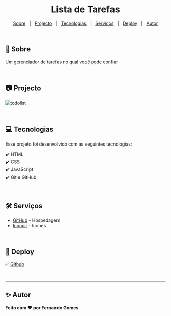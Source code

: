 <h1 align="center"> Lista de Tarefas </h1>


<p align="center">
<a href="#dart-sobre">Sobre</a> &#xa0; | &#xa0;
<a href="#camera-projecto">Projecto</a> &#xa0; | &#xa0;
<a href="#computer-tecnologias">Tecnologias</a> &#xa0; | &#xa0;
<a href="#hammer_and_wrench-serviços">Serviços</a> &#xa0; | &#xa0;
<a href="#link-deploy">Deploy</a> &#xa0; | &#xa0;
<a href="#sparkles-autor">Autor</a>
</p>

<br>

## :dart: Sobre
<p> Um gerenciador de tarefas no qual você pode confiar </p>

<br>

## :camera: Projecto

![todolist](https://user-images.githubusercontent.com/59961857/214695149-52f5fd64-609d-41e1-858b-c4cc131fc733.jpg)


<br>

## :computer: Tecnologias

Esse projeto foi desenvolvido com as seguintes tecnologias:

✔️ HTML <br>
✔️ CSS <br>
✔️ JavaScript <br>
✔️ Git e GitHub

<br>

## :hammer_and_wrench: Serviços
* <a href="https://github.com/">GitHub</a> - Hospedagem <br>
* <a href="https://iconoir.com/">Iconoir</a> - Icones

<br>

## :link: Deploy 
✅ [Github](https://fernandogomesfg.github.io/lista-tarefas/)

<br>

<hr>

## :sparkles: Autor
<h4>Feito com ♥ por Fernando Gomes</h4>
